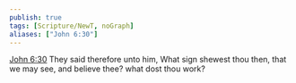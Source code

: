 ```yaml
---
publish: true
tags: [Scripture/NewT, noGraph]
aliases: ["John 6:30"]
---
```

[John 6:30](https://churchofjesuschrist.org/study/scriptures/nt/john/6?lang=eng&id=p30#p30) They said therefore unto him, What sign shewest thou then, that we may see, and believe thee? what dost thou work?
